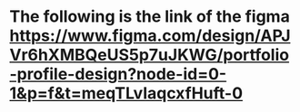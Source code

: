 #  The following is the link of the figma https://www.figma.com/design/APJVr6hXMBQeUS5p7uJKWG/portfolio-profile-design?node-id=0-1&p=f&t=meqTLvIaqcxfHuft-0

